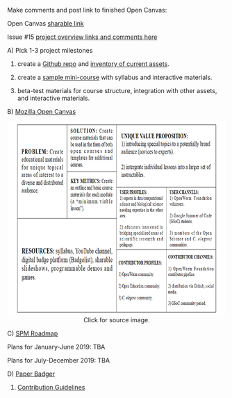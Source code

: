 Make comments and post link to finished Open Canvas:

Open Canvas  [sharable link](https://docs.google.com/presentation/d/1k7WaT7LGJHFLyBNmOt1_KP9phQnOFXcK1Ppfzuqi8yM/edit?usp=sharing) 

Issue #15  [project overview links and comments here](https://github.com/MozillaFestival/open-leaders-7/issues/15)

A) Pick 1-3 project milestones

1) create a [Github repo](https://github.com/devoworm/OW-DW-Education) and [inventory of current assets](https://github.com/devoworm/OW-DW-Education/tree/master/General-Ed-Resources).

2) create a [sample mini-course](https://github.com/devoworm/OW-DW-Education/tree/master/Developmental%20Data%20Science) with syllabus and interactive materials.

3) beta-test materials for course structure, integration with other assets, and interactive materials.  


B) [Mozilla Open Canvas](http://mzl.la/open-canvas)

<p align="center">
  <img width="794" height="446" src="https://github.com/balicea/open-leaders-7/blob/master/Figures/open-canvas-for-courses.png"><BR>
Click for source image.
</p>

C) [SPM Roadmap](https://wiki.mozilla.org/Roadmaps)

Plans for January-June 2019: TBA  


Plans for July-December 2019: TBA  


D) [Paper Badger](https://github.com/mozillascience/PaperBadger/blob/master/CONTRIBUTING.md)

1) [Contribution Guidelines](https://github.com/devoworm/OW-DW-Education/blob/master/contribution-guidelines.md)
